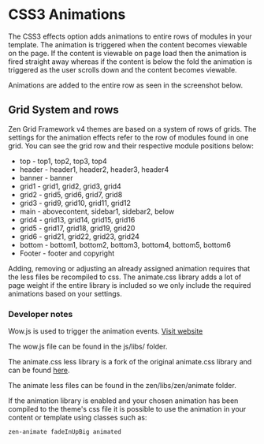 CSS3 Animations
====
	
The CSS3 effects option adds animations to entire rows of modules in your template. The animation is triggered when the content becomes viewable on the page. If the content is viewable on page load then the animation is fired straight away whereas if the content is below the fold the animation is triggered as the user scrolls down and the content becomes viewable. 


Animations are added to the entire row as seen in the screenshot below.


Grid System and rows
-----

Zen Grid Framework v4 themes are based on a system of rows of grids. The settings for the animation effects refer to the row of modules found in one grid. You can see the grid row and their respective module positions below:


- top - top1, top2, top3, top4
- header - header1, header2, header3, header4
- banner - banner
- grid1 - grid1, grid2, grid3, grid4
- grid2 - grid5, grid6, grid7, grid8
- grid3 - grid9, grid10, grid11, grid12
- main - abovecontent, sidebar1, sidebar2, below
- grid4 - grid13, grid14, grid15, grid16
- grid5 - grid17, grid18, grid19, grid20
- grid6 - grid21, grid22, grid23, grid24
- bottom - bottom1, bottom2, bottom3, bottom4, bottom5, bottom6
- Footer - footer and copyright
	

Adding, removing or adjusting an already assigned animation requires that the less files be recompiled to css. The animate.css library adds a lot of page weight if the entire library is included so we only include the required animations based on your settings.

### Developer notes


Wow.js is used to trigger the animation events. <a href="http://mynameismatthieu.com/WOW/">Visit website</a>

The wow.js file can be found in the js/libs/ folder.

The animate.css less library is a fork of the original animate.css library and can be found <a href="https://github.com/machito/animate.less">here</a>.

The animate less files can be found in the zen/libs/zen/animate folder.	

If the animation library is enabled and your chosen animation has been compiled to the theme's css file it is possible to use the animation in your content or template using classes such as:

	zen-animate fadeInUpBig animated